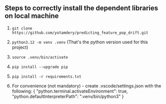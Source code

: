 ## Steps to correctly install the dependent libraries on local machine
1. `git clone https://github.com/yotamdery/predicting_feature_pop_drift.git`
2. `python3.12 -m venv .venv`
(That's the python version used for this project)
3. `source .venv/bin/activate`
4. `pip install --upgrade pip`
5. `pip install -r requirements.txt`

6. For convenience (not mandatory) - create .vscode/settings.json with the following:
{
    "python.terminal.activateEnvironment": true,
    "python.defaultInterpreterPath": ".venv/bin/python3"
}
